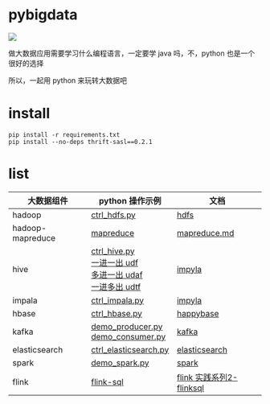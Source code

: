 # pybigdata
![](https://img.shields.io/badge/python-3.6%2B-brightgreen)

做大数据应用需要学习什么编程语言，一定要学 java 吗，不，python 也是一个很好的选择

所以，一起用 python 来玩转大数据吧



# install

```shell
pip install -r requirements.txt
pip install --no-deps thrift-sasl==0.2.1
```



# list

| 大数据组件    |  python 操作示例 | 文档 |
| ------------- | ------------ | --------------- |
| hadoop        |  [ctrl_hdfs.py](hadoop/ctrl_hdfs.py)             | [hdfs](https://hdfscli.readthedocs.io/en/latest/) |
| hadoop-mapreduce        |  [mapreduce](hadoop/mapreduce/wordcount)             | [mapreduce.md](hadoop/mapreduce/wordcount/wordcount.md)    |
| hive          |  [ctrl_hive.py](hive/ctrl_hive.py) <br> [一进一出 udf](hive/hive-udf) <br> [多进一出 udaf](hive/hive-udaf) <br> [一进多出 udtf](hive/hive-udtf)             | [impyla](https://github.com/cloudera/impyla)                |
| impala        |  [ctrl_impala.py](impala/ctrl_impala.py)            | [impyla](https://github.com/cloudera/impyla) |
| hbase         |  [ctrl_hbase.py](hbase/ctrl_hbase.py)             | [happybase](https://happybase.readthedocs.io/en/latest/user.html#retrieving-data) |
| kafka         |  [demo_producer.py](kafka/demo_producer.py) <br> [demo_consumer.py](kafka/demo_consumer.py)        | [kafka](https://kafka-python.readthedocs.io/en/master/) |
| elasticsearch |  [ctrl_elasticsearch.py](elasticsearch/ctrl_elasticsearch.py)              | [elasticsearch](https://elasticsearch-py.readthedocs.io/en/7.7.1/) |
| spark         |  [demo_spark.py](spark/demo_spark.py)              | [spark](http://spark.apache.org/examples.html)                |
| flink         |  [flink-sql](flink/flink-sql)           |  [flink 实践系列2-flinksql](http://blog.turboway.top/article/flinksql/)                |
